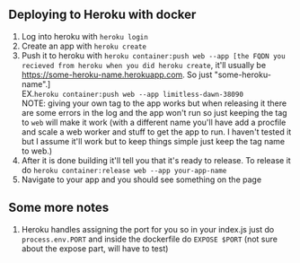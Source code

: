 ## Deploying to Heroku with docker

1. Log into heroku with `heroku login`
2. Create an app with `heroku create`
3. Push it to heroku with `heroku container:push web --app [the FQDN you recieved from heroku when you did heroku create`, it'll usually be https://some-heroku-name.herokuapp.com. So just "some-heroku-name".]  
   EX.`heroku container:push web --app limitless-dawn-38090`  
   NOTE: giving your own tag to the app works but when releasing it there are some errors in the log and the app won't run so just keeping the tag to `web` will make it work (with a different name you'll have add a procfile and scale a web worker and stuff to get the app to run. I haven't tested it but I assume it'll work but to keep things simple just keep the tag name to web.)
4. After it is done building it'll tell you that it's ready to release. To release it do `heroku container:release web --app your-app-name`
5. Navigate to your app and you should see something on the page

## Some more notes

1. Heroku handles assigning the port for you so in your index.js just do `process.env.PORT` and inside the dockerfile do `EXPOSE $PORT` (not sure about the expose part, will have to test)
